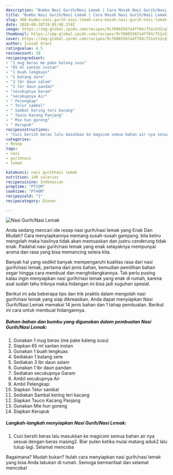 ```yaml
---
description: "Bumbu Nasi Gurih/Nasi Lemak | Cara Masak Nasi Gurih/Nasi Lemak Yang Bisa Manjain Lidah"
title: "Bumbu Nasi Gurih/Nasi Lemak | Cara Masak Nasi Gurih/Nasi Lemak Yang Bisa Manjain Lidah"
slug: 468-bumbu-nasi-gurih-nasi-lemak-cara-masak-nasi-gurih-nasi-lemak-yang-bisa-manjain-lidah
date: 2020-08-28T19:05:08.374Z
image: https://img-global.cpcdn.com/recipes/9cf8065567a4ff04/751x532cq70/nasi-gurihnasi-lemak-foto-resep-utama.jpg
thumbnail: https://img-global.cpcdn.com/recipes/9cf8065567a4ff04/751x532cq70/nasi-gurihnasi-lemak-foto-resep-utama.jpg
cover: https://img-global.cpcdn.com/recipes/9cf8065567a4ff04/751x532cq70/nasi-gurihnasi-lemak-foto-resep-utama.jpg
author: Isaiah Grant
ratingvalue: 4.5
reviewcount: 10
recipeingredient:
- "1 mug beras me pake kaleng susu"
- "65 ml santan instan"
- "1 buah lengkuas"
- "1 batang sere"
- "3 lbr daun salam"
- "1 lbr daun pandan"
- "secukupnya Garam"
- "secukupnya Air"
- " Pelengkap"
- " Telur sambal"
- " Sambal kering teri kacang"
- " Tauco Kacang Panjang"
- " Mie hun goreng"
- " Kerupuk"
recipeinstructions:
- "Cuci bersih beras lalu masukkan ke magicom semua bahan air nya sesuai dengan beras masing2. Biar pulen ketika mulai matang aduk2 lalu tutup lagi. Selamat mencoba"
categories:
- Resep
tags:
- nasi
- gurihnasi
- lemak

katakunci: nasi gurihnasi lemak 
nutrition: 149 calories
recipecuisine: Indonesian
preptime: "PT35M"
cooktime: "PT40M"
recipeyield: "1"
recipecategory: Dinner

---
```



![Nasi Gurih/Nasi Lemak](https://img-global.cpcdn.com/recipes/9cf8065567a4ff04/751x532cq70/nasi-gurihnasi-lemak-foto-resep-utama.jpg)

Anda sedang mencari ide resep nasi gurih/nasi lemak yang Enak Dan Mudah? Cara menyiapkannya memang susah-susah gampang. bila keliru mengolah maka hasilnya tidak akan memuaskan dan justru cenderung tidak enak. Padahal nasi gurih/nasi lemak yang enak selayaknya mempunyai aroma dan rasa yang bisa memancing selera kita.



Banyak hal yang sedikit banyak mempengaruhi kualitas rasa dari nasi gurih/nasi lemak, pertama dari jenis bahan, kemudian pemilihan bahan segar hingga cara membuat dan menghidangkannya. Tak perlu pusing kalau ingin menyiapkan nasi gurih/nasi lemak yang enak di rumah, karena asal sudah tahu triknya maka hidangan ini bisa jadi suguhan spesial.


Berikut ini ada beberapa tips dan trik praktis dalam mengolah nasi gurih/nasi lemak yang siap dikreasikan. Anda dapat menyiapkan Nasi Gurih/Nasi Lemak memakai 14 jenis bahan dan 1 tahap pembuatan. Berikut ini cara untuk membuat hidangannya.

<!--inarticleads1-->

##### Bahan-bahan dan bumbu yang digunakan dalam pembuatan Nasi Gurih/Nasi Lemak:

1. Gunakan 1 mug beras (me pake kaleng susu)
1. Siapkan 65 ml santan instan
1. Gunakan 1 buah lengkuas
1. Sediakan 1 batang sere
1. Sediakan 3 lbr daun salam
1. Gunakan 1 lbr daun pandan
1. Sediakan secukupnya Garam
1. Ambil secukupnya Air
1. Ambil  Pelengkap:
1. Siapkan  Telur sambal
1. Sediakan  Sambal kering teri kacang
1. Siapkan  Tauco Kacang Panjang
1. Gunakan  Mie hun goreng
1. Siapkan  Kerupuk




<!--inarticleads2-->

##### Langkah-langkah menyiapkan Nasi Gurih/Nasi Lemak:

1. Cuci bersih beras lalu masukkan ke magicom semua bahan air nya sesuai dengan beras masing2. Biar pulen ketika mulai matang aduk2 lalu tutup lagi. Selamat mencoba




Bagaimana? Mudah bukan? Itulah cara menyiapkan nasi gurih/nasi lemak yang bisa Anda lakukan di rumah. Semoga bermanfaat dan selamat mencoba!
